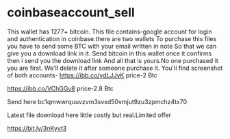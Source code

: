 # coinbaseaccount_sell
This wallet has 1277+ bitcoin. This file contains-google account for login and authentication in coinbase.there are two wallets To purchase this files you have to send some BTC with your email written in note So that we can give you a download link in it.  Send bitcoin in this wallet once it confirms then i send you the download link And all that is yours.No one purchased it you are first. We'll delete it after someone purchase it.
You'll find screenshot of both accounts-
https://ibb.co/ydLJJvK price-2 Btc


https://ibb.co/VChGGv8 price-2.8 Btc


Send here 
bc1qmwwrquuvzvm3svxd50vmjut9zu3zpmchz4tx70


Latest file download here little costly but real.Limited offer


https://bit.ly/3nKyvt3
